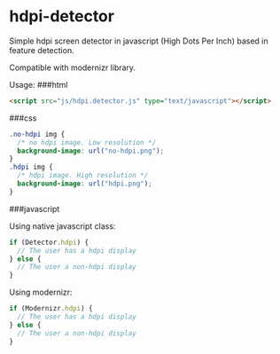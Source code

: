 hdpi-detector
=============

Simple hdpi screen detector in javascript (High Dots Per Inch) based in feature detection.

Compatible with modernizr library.

Usage:
###html
```html
<script src="js/hdpi.detector.js" type="text/javascript"></script>
```

###css
```css
.no-hdpi img {
  /* no hdpi image. Low resolution */
  background-image: url("no-hdpi.png");
}
.hdpi img {
  /* hdpi image. High resolution */
  background-image: url("hdpi.png");
}
```

###javascript

Using native javascript class:
```javascript
if (Detector.hdpi) {
  // The user has a hdpi display 
} else {
  // The user a non-hdpi display
}
```

Using modernizr:
```javascript
if (Modernizr.hdpi) {
  // The user has a hdpi display 
} else {
  // The user a non-hdpi display
}
```
